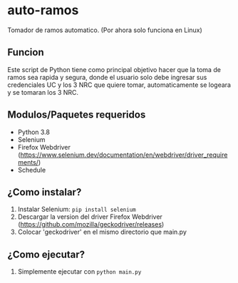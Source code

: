 # auto-ramos
Tomador de ramos automatico. (Por ahora solo funciona en Linux)

## Funcion
Este script de Python tiene como principal objetivo hacer que la toma de ramos sea rapida y segura, donde el usuario solo debe ingresar sus
credenciales UC y los 3 NRC que quiere tomar, automaticamente se logeara y se tomaran los 3 NRC.

## Modulos/Paquetes requeridos

- Python 3.8
- Selenium
- Firefox Webdriver (https://www.selenium.dev/documentation/en/webdriver/driver_requirements/)
- Schedule

## ¿Como instalar?

1. Instalar Selenium: `pip install selenium`
2. Descargar la version del driver Firefox Webdriver (https://github.com/mozilla/geckodriver/releases)
3. Colocar 'geckodriver' en el mismo directorio que main.py

## ¿Como ejecutar?

1. Simplemente ejecutar con `python main.py`